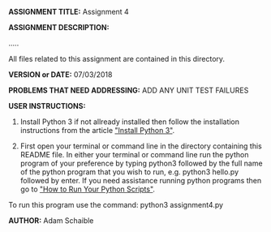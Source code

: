 **ASSIGNMENT TITLE:** Assignment 4

**ASSIGNMENT DESCRIPTION:**

.....

All files related to this assignment are contained in this directory.

**VERSION or DATE:** 07/03/2018

**PROBLEMS THAT NEED ADDRESSING:** ADD ANY UNIT TEST FAILURES

**USER INSTRUCTIONS:** 

1) Install Python 3 if not allready installed then follow the installation instructions from the article ["Install Python 3"](https://installpython3.com/).

2) First open your terminal or command line in the directory containing this README file. In either your terminal or command line run the python program of your preference by typing python3 followed by the full name of the python program that you wish to run, e.g. python3 hello.py followed by enter. If you need assistance running python programs then go to ["How to Run Your Python Scripts"](https://realpython.com/run-python-scripts/).

To run this program use the command:
python3 assignment4.py

**AUTHOR:** Adam Schaible
